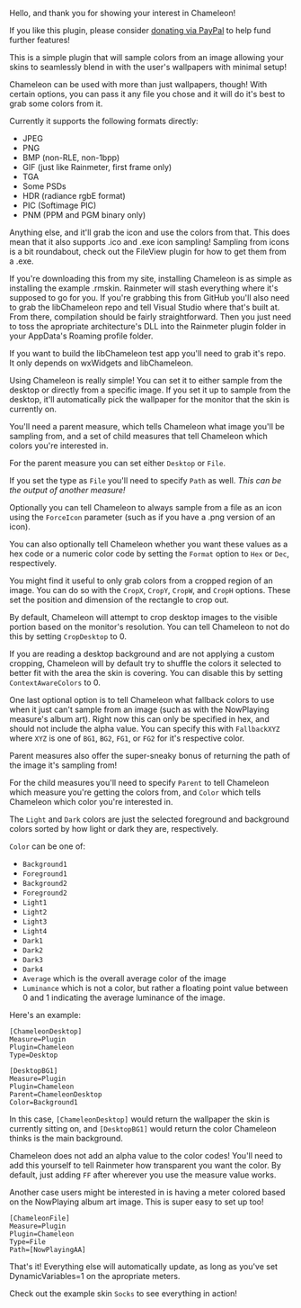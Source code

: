 Hello, and thank you for showing your interest in Chameleon!

If you like this plugin, please consider
[donating via PayPal](https://www.paypal.me/socksthefox)
to help fund further features!

This is a simple plugin that will sample colors from an image
allowing your skins to seamlessly blend in with the user's
wallpapers with minimal setup!

Chameleon can be used with more than just wallpapers, though!
With certain options, you can pass it any file you chose and
it will do it's best to grab some colors from it.

Currently it supports the following formats directly:

* JPEG
* PNG
* BMP (non-RLE, non-1bpp)
* GIF (just like Rainmeter, first frame only)
* TGA
* Some PSDs
* HDR (radiance rgbE format)
* PIC (Softimage PIC)
* PNM (PPM and PGM binary only)

Anything else, and it'll grab the icon and use the colors
from that. This does mean that it also supports .ico and
.exe icon sampling! Sampling from icons is a bit roundabout,
check out the FileView plugin for how to get them from a .exe.

If you're downloading this from my site, installing Chameleon
is as simple as installing the example .rmskin. Rainmeter will
stash everything where it's supposed to go for you. If you're
grabbing this from GitHub you'll also need to grab the libChameleon
repo and tell Visual Studio where that's built at. From there,
compilation should be fairly straightforward. Then you just need
to toss the apropriate architecture's DLL into the Rainmeter
plugin folder in your AppData's Roaming profile folder.

If you want to build the libChameleon test app you'll need to
grab it's repo. It only depends on wxWidgets and libChameleon.

Using Chameleon is really simple! You can set it to
either sample from the desktop or directly from a specific
image. If you set it up to sample from the desktop, it'll
automatically pick the wallpaper for the monitor that the
skin is currently on.

You'll need a parent measure, which tells Chameleon what
image you'll be sampling from, and a set of child measures
that tell Chameleon which colors you're interested in.

For the parent measure you can set either `Desktop` or `File`.

If you set the type as `File` you'll need to specify `Path`
as well. *This can be the output of another measure!*

Optionally you can tell Chameleon to always sample from a file
as an icon using the `ForceIcon` parameter (such as if you
have a .png version of an icon).

You can also optionally tell Chameleon whether you want these
values as a hex code or a numeric color code by setting the
`Format` option to `Hex` or `Dec`, respectively.

You might find it useful to only grab colors from a cropped
region of an image. You can do so with the `CropX`, `CropY`,
`CropW`, and `CropH` options. These set the position and
dimension of the rectangle to crop out.

By default, Chameleon will attempt to crop desktop images to
the visible portion based on the monitor's resolution. You
can tell Chameleon to not do this by setting `CropDesktop` to 0.

If you are reading a desktop background and are not applying a
custom cropping, Chameleon will by default try to shuffle the
colors it selected to better fit with the area the skin is
covering. You can disable this by setting `ContextAwareColors`
to 0.

One last optional option is to tell Chameleon what fallback
colors to use when it just can't sample from an image (such
as with the NowPlaying measure's album art). Right now this
can only be specified in hex, and should not include the
alpha value. You can specify this with `FallbackXYZ` where
`XYZ` is one of `BG1`, `BG2`, `FG1`, or `FG2` for it's
respective color.

Parent measures also offer the super-sneaky bonus of returning
the path of the image it's sampling from!

For the child measures you'll need to specify `Parent` to
tell Chameleon which measure you're getting the colors from,
and `Color` which tells Chameleon which color you're interested
in.

The `Light` and `Dark` colors are just the selected foreground and
background colors sorted by how light or dark they are, respectively.

`Color` can be one of:

* `Background1`
* `Foreground1`
* `Background2`
* `Foreground2`
* `Light1`
* `Light2`
* `Light3`
* `Light4`
* `Dark1`
* `Dark2`
* `Dark3`
* `Dark4`
* `Average` which is the overall average color of the image
* `Luminance` which is not a color, but rather a floating point value
between 0 and 1 indicating the average luminance of the image.

Here's an example:

    [ChameleonDesktop]
    Measure=Plugin
    Plugin=Chameleon
    Type=Desktop

    [DesktopBG1]
    Measure=Plugin
    Plugin=Chameleon
    Parent=ChameleonDesktop
    Color=Background1

In this case, `[ChameleonDesktop]` would return the wallpaper
the skin is currently sitting on, and `[DesktopBG1]` would
return the color Chameleon thinks is the main background.

Chameleon does not add an alpha value to the color codes!
You'll need to add this yourself to tell Rainmeter how
transparent you want the color. By default, just adding
`FF` after wherever you use the measure value works.

Another case users might be interested in is having a meter
colored based on the NowPlaying album art image. This is
super easy to set up too!

    [ChameleonFile]
    Measure=Plugin
    Plugin=Chameleon
    Type=File
    Path=[NowPlayingAA]

That's it! Everything else will automatically update, as long
as you've set DynamicVariables=1 on the apropriate meters.

Check out the example skin `Socks` to see everything in action!